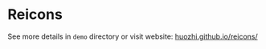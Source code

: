 # Reicons

See more details in `demo` directory or visit website: [huozhi.github.io/reicons/](https://huozhi.github.io/reicons/)
